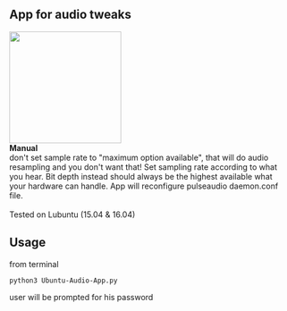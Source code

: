 ﻿## App for audio tweaks
<img src="https://drive.google.com/uc?id=1uHj9NVVXV8XsdvtcsAnOdiv8MxiheALA" width="auto" height="200"/>
<br>
 <strong>Manual</strong>
<br> 
don't set sample rate to "maximum option available", that will do audio resampling and you don't want that! Set sampling rate according to what you hear. Bit depth instead should always be the highest available what your hardware can handle. App will reconfigure pulseaudio daemon.conf file.
<br>
<br>
Tested on Lubuntu (15.04 & 16.04)
<br>

## Usage

from terminal
```
python3 Ubuntu-Audio-App.py
```

user will be prompted for his password
